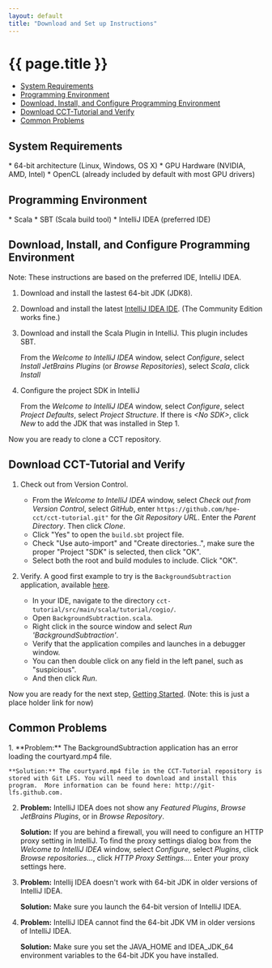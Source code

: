 ```yaml
---
layout: default
title: "Download and Set up Instructions"
---
```


<h1>{{ page.title }}</h1>

*   [System Requirements](#sysreq)
*   [Programming Environment](#lang)
*   [Download, Install, and Configure Programming Environment](#steps)
*   [Download CCT-Tutorial and Verify](#clone)
*   [Common Problems](#gotchas)

<h2 id="sysreq">System Requirements</h2>
* 64-bit architecture (Linux, Windows, OS X)
* GPU Hardware (NVIDIA, AMD, Intel)
* OpenCL (already included by default with most GPU drivers)

<h2 id="lang">Programming Environment</h2>
* Scala 
* SBT (Scala build tool)
* IntelliJ IDEA (preferred IDE) 

<h2 id="steps">Download, Install, and Configure Programming Environment</h2>

Note: These instructions are based on the preferred IDE, IntelliJ IDEA. 

1.  Download and install the lastest 64-bit JDK (JDK8).
2.  Download and install the latest [IntelliJ IDEA IDE](https://www.jetbrains.com/idea/download). (The Community Edition works fine.) 
3.  Download and install the Scala Plugin in IntelliJ. This plugin includes SBT. 

     From the *Welcome to IntelliJ IDEA* window, select *Configure*, select *Install JetBrains Plugins* (or *Browse Repositories*), select *Scala*, click *Install*

4.  Configure the project SDK in IntelliJ 

     From the *Welcome to IntelliJ IDEA* window, select *Configure*, select *Project Defaults*, select *Project Structure*. If there is *\<No SDK>*, click *New* to add the JDK that was installed in Step 1.

Now you are ready to clone a CCT repository. 

<h2 id="clone">Download CCT-Tutorial and Verify</h2>

1. Check out from Version Control.

    *  From the *Welcome to IntelliJ IDEA* window, select *Check out from Version Control*, select *GitHub*, enter `https://github.com/hpe-cct/cct-tutorial.git"` for the *Git Repository URL*. Enter the *Parent Directory*. Then click *Clone*.
    *  Click "Yes" to open the `build.sbt` project file.
    *  Check "Use auto-import" and "Create directories..", make sure the proper "Project "SDK" is selected, then click "OK".
    *  Select both the root and build modules to include. Click "OK".

2. Verify. A good first example to try is the `BackgroundSubtraction` application,
available
[here](https://github.com/hpe-cct/cct-tutorial/blob/master/src/main/scala/tutorial/cogio/BackgroundSubtraction.scala). 

    *  In your IDE, navigate to the directory `cct-tutorial/src/main/scala/tutorial/cogio/`. 
    *  Open `BackgroundSubtraction.scala`. 
    *  Right click in the source window and select *Run 'BackgroundSubtraction'*. 
    *  Verify that the application compiles and launches in a debugger window. 
    *  You can then double click on any field in the left panel, such as "suspicious". 
    *  And then click *Run*.

Now you are ready for the next step, [Getting Started](https://github.com/hpe-cct/cct-tutorial/blob/master/README.md). (Note: this is just a place holder link for now)

<h2 id="gotchas">Common Problems</h2>
1.  **Problem:**  The BackgroundSubtraction application has an error loading the courtyard.mp4 file.

    **Solution:** The courtyard.mp4 file in the CCT-Tutorial repository is stored with Git LFS. You will need to download and install this program.  More information can be found here: http://git-lfs.github.com.

2.  **Problem:** IntelliJ IDEA does not show any *Featured Plugins*, *Browse JetBrains Plugins*, or in *Browse Repository*.
  
    **Solution:** If you are behind a firewall, you will need to configure an HTTP proxy setting in IntelliJ. To find the proxy settings dialog box from the *Welcome to IntelliJ IDEA* window, select *Configure*, select *Plugins*, click *Browse repositories...*, click *HTTP Proxy Settings...*. Enter your proxy settings here.

3.  **Problem:** Intellij IDEA doesn't work with 64-bit JDK in older versions of IntelliJ IDEA. 
 
    **Solution:** Make sure you launch the 64-bit version of IntelliJ IDEA.

4.  **Problem:** IntelliJ IDEA cannot find the 64-bit JDK VM in older versions of IntelliJ IDEA.

    **Solution:** Make sure you set the JAVA_HOME and IDEA_JDK_64 environment variables to the 64-bit JDK you have installed.
